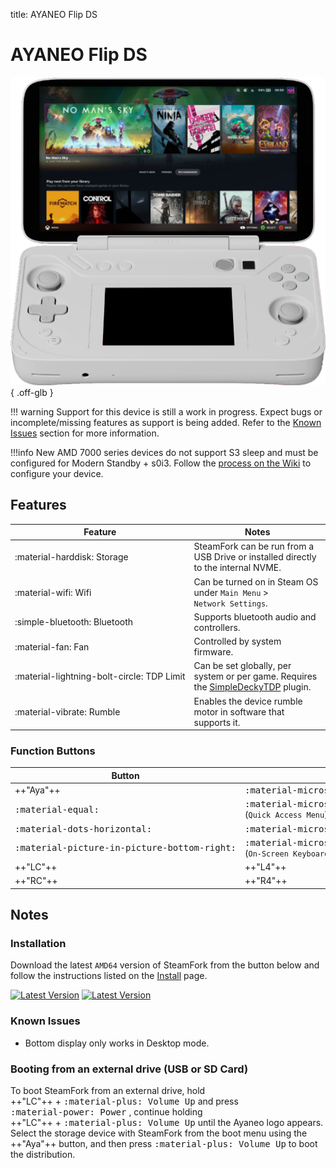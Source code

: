 title: AYANEO Flip DS

<style>
  code {white-space: nowrap;}
  kbd {white-space: nowrap;}
  no-wrap {white-space: nowrap;}
</style>

# AYANEO Flip DS

![](../../_inc/images/devices/ayaneo-flip-ds.png){ .off-glb }

!!! warning
    Support for this device is still a work in progress. Expect bugs or incomplete/missing features as support is being added.
    Refer to the [Known Issues](#known-issues) section for more information.

!!!info
    New AMD 7000 series devices do not support S3 sleep and must be configured for Modern Standby + s0i3.
    Follow the [process on the Wiki](https://wiki.steamfork.org/troubleshooting/#enabling-modern-sleep-on-7000-series-amd-based-devices) to configure your device.

## Features

| Feature | Notes |
| -- | -- |
| <no-wrap>:material-harddisk: Storage</no-wrap> | SteamFork can be run from a USB Drive or installed directly to the internal NVME.
| <no-wrap>:material-wifi: Wifi</no-wrap> | Can be turned on in Steam OS under `Main Menu` > `Network Settings`. |
| <no-wrap>:simple-bluetooth: Bluetooth</no-wrap> | Supports bluetooth audio and controllers. |
| <no-wrap>:material-fan: Fan</no-wrap> | Controlled by system firmware. |
| <no-wrap>:material-lightning-bolt-circle: TDP Limit</no-wrap> | Can be set globally, per system or per game. Requires the [SimpleDeckyTDP](https://github.com/SteamFork/SimpleDeckyTDP) plugin.|
| <no-wrap>:material-vibrate: Rumble</no-wrap> | Enables the device rumble motor in software that supports it. |

### Function Buttons

| Button | Function |
| -- | -- |
| ++"Aya"++ | <kbd>:material-microsoft-xbox: Guide</kbd> <no-wrap>(`Steam Menu`)</no-wrap> |
| <kbd>:material-equal:</kbd> | <no-wrap><kbd>:material-microsoft-xbox: Guide</kbd> + <kbd>:material-gamepad-circle-down: A</kbd></no-wrap> <no-wrap>(`Quick Access Menu`)</no-wrap> |
| <kbd>:material-dots-horizontal:</kbd> | <kbd>:material-microsoft-xbox: Guide</kbd> <no-wrap>(`Steam Menu`)</no-wrap> |
| <kbd>:material-picture-in-picture-bottom-right:</kbd> | <no-wrap><kbd>:material-microsoft-xbox: Guide</kbd> + <kbd>:material-gamepad-circle-left: X</kbd></no-wrap> <no-wrap>(`On-Screen Keyboard`)</no-wrap> |
| ++"LC"++ | ++"L4"++ |
| ++"RC"++ | ++"R4"++ |

## Notes

### Installation

Download the latest `AMD64` version of SteamFork from the button below and follow the instructions listed on the [Install](../../../play/install/) page.

[![Latest Version](https://img.shields.io/github/release/SteamFork/distribution.svg?labelColor=111111&color=5998FF&label=Latest&style=flat#only-light)](https://github.com/SteamFork/distribution/releases/latest)
[![Latest Version](https://img.shields.io/github/release/SteamFork/distribution.svg?labelColor=dddddd&color=5998FF&label=Latest&style=flat#only-dark)](https://github.com/SteamFork/distribution/releases/latest)

### Known Issues

* Bottom display only works in Desktop mode.

### Booting from an external drive (USB or SD Card)

To boot SteamFork from an external drive, hold <no-wrap>++"LC"++ + <kbd>:material-plus: Volume Up</kbd></no-wrap> and press <kbd>:material-power: Power</kbd> ,
continue holding <no-wrap>++"LC"++ + <kbd>:material-plus: Volume Up</kbd></no-wrap> until the Ayaneo logo appears.
Select the storage device with SteamFork from the boot menu using the ++"Aya"++ button, and then press <kbd>:material-plus: Volume Up</kbd> to boot the distribution.
